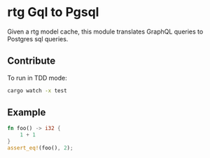 # rtg Gql to Pgsql

Given a rtg model cache, this module translates GraphQL queries to Postgres sql queries.


## Contribute

To run in TDD mode:

```bash
cargo watch -x test
```

## Example

```rust
fn foo() -> i32 {
    1 + 1
}
assert_eq!(foo(), 2);
```